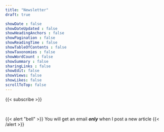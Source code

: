 ```yaml
---
title: "Newsletter"
draft: true

showDate : false
showDateUpdated : false
showHeadingAnchors : false
showPagination : false
showReadingTime : false
showTableOfContents : false
showTaxonomies : false 
showWordCount : false
showSummary : false
sharingLinks : false
showEdit: false
showViews: false
showLikes: false
scrollToTop: false
---
```


{{< subscribe >}}

<br/>

{{< alert "bell" >}}
You will get an email <i><b>only</b></i> when I post a new article
{{< /alert >}}
